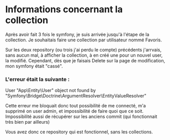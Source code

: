# Informations concernant la collection

Après avoir fait 3 fois le symfony, je suis arrivée jusqu'à l'étape de la collection. Je souhaitais faire une collection par utilisateur nommé Favoris.

Sur les deux repository (ou trois j'ai perdu le compte) précédents j'arrvais, sans aucun mal, à afficher la collection, à en créé une pour un nouvel user, la modifié.
Cependant, dès que je faisais Delete sur la page de modification, mon symfony était "cassé". 

### **L'erreur était la suivante :**
User
"App\Entity\User" object not found by "Symfony\Bridge\Doctrine\ArgumentResolver\EntityValueResolver"

Cette erreur me bloquait donc tout possibilité de me connecté, m'a supprimé on user admin, et impossibilité de faire quoi que ce soit.
Impossibilité aussi de récupérer sur les anciens commit (qui fonctionnait très bien par ailleurs)

Vous avez donc ce repository qui est fonctionnel, sans les collections.
